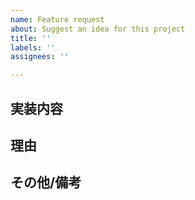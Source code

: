 ```yaml
---
name: Feature request
about: Suggest an idea for this project
title: ''
labels: ''
assignees: ''

---
```


## 実装内容

## 理由

## その他/備考
